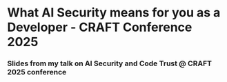 # What AI Security means for you as a Developer - CRAFT Conference 2025
### Slides from my talk on AI Security and Code Trust @ CRAFT 2025 conference

